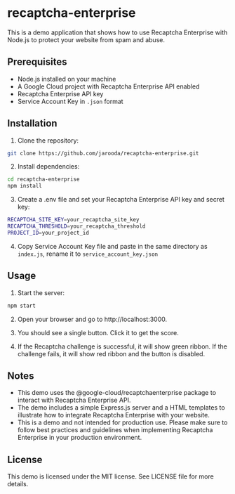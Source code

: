 # recaptcha-enterprise

This is a demo application that shows how to use Recaptcha Enterprise with Node.js to protect your website from spam and abuse.

## Prerequisites

- Node.js installed on your machine
- A Google Cloud project with Recaptcha Enterprise API enabled
- Recaptcha Enterprise API key
- Service Account Key in `.json` format

## Installation

1. Clone the repository:

```bash
git clone https://github.com/jarooda/recaptcha-enterprise.git
```

2. Install dependencies:

```bash
cd recaptcha-enterprise
npm install
```

3. Create a .env file and set your Recaptcha Enterprise API key and secret key:

```bash
RECAPTCHA_SITE_KEY=your_recaptcha_site_key
RECAPTCHA_THRESHOLD=your_recaptcha_threshold
PROJECT_ID=your_project_id
```

4. Copy Service Account Key file and paste in the same directory as `index.js`, rename it to `service_account_key.json`

## Usage

1. Start the server:

```bash
npm start
```

2. Open your browser and go to http://localhost:3000.

3. You should see a single button. Click it to get the score.

4. If the Recaptcha challenge is successful, it will show green ribbon. If the challenge fails, it will show red ribbon and the button is disabled.

## Notes

- This demo uses the @google-cloud/recaptchaenterprise package to interact with Recaptcha Enterprise API.
- The demo includes a simple Express.js server and a HTML templates to illustrate how to integrate Recaptcha Enterprise with your website.
- This is a demo and not intended for production use. Please make sure to follow best practices and guidelines when implementing Recaptcha Enterprise in your production environment.

## License

This demo is licensed under the MIT license. See LICENSE file for more details.
